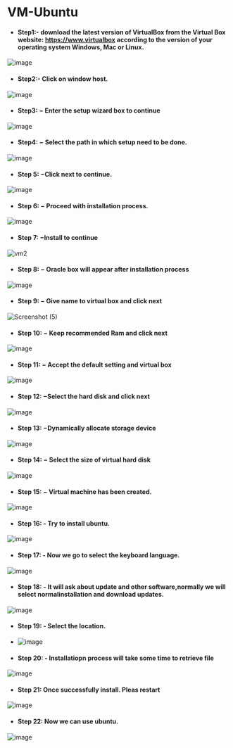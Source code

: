 # VM-Ubuntu
- #### Step1:- download the latest version of VirtualBox from the Virtual Box website: https://www.virtualbox according to the version of your operating system Windows, Mac or Linux.
![image](https://user-images.githubusercontent.com/103019032/161683838-8ffaa1d0-f8f0-4214-860d-09b615976245.png)
- #### Step2:- Click on window host.
![image](https://user-images.githubusercontent.com/103019032/161689751-18f5eb7f-2989-45a1-b364-26ee49b9d028.png)
- #### Step3: − Enter the setup wizard box to continue
![image](https://user-images.githubusercontent.com/103019032/161691689-3cdab3ec-5dbc-49c4-b833-0df02096f68e.png)
- #### Step4: − Select the path in which setup need to be done.
![image](https://user-images.githubusercontent.com/103019032/161692604-a2e1ca62-7064-4e1f-a434-e7aa75603e90.png)
- #### Step 5: −Click next to continue.
![image](https://user-images.githubusercontent.com/103019032/161694498-6e64a262-75cc-4232-8a52-7d8448806e15.png)
- #### Step 6: − Proceed with installation process.
![image](https://user-images.githubusercontent.com/103019032/161696075-4a596c3b-bb70-4867-afd0-acbc21257bff.png)
- #### Step 7: −Install to continue
 ![vm2](https://user-images.githubusercontent.com/103019032/161712458-5eef367e-5db6-4971-ab5f-a664bd3e39af.PNG)
- #### Step 8: − Oracle box will appear after installation process
![image](https://user-images.githubusercontent.com/103019032/161714299-27bba1eb-b547-4b1c-a039-50a42cc1e2e1.png)
- #### Step 9: − Give name to virtual box and click next
![Screenshot (5)](https://user-images.githubusercontent.com/103022040/162022223-e24008ff-e218-4938-b83b-d46f1ec1bb2c.png)
- #### Step 10: − Keep recommended Ram and click next
![image](https://user-images.githubusercontent.com/103019032/161715187-90ca80be-40fa-46f0-ade0-259439a3873b.png)
- #### Step 11: − Accept the default setting and virtual box
![image](https://user-images.githubusercontent.com/103019032/161715478-813c4210-5e1c-4c22-8279-6706a132cf0f.png)
- #### Step 12: −Select the hard disk and click next
![image](https://user-images.githubusercontent.com/103019032/161716420-4953a873-971e-4ccb-98b1-22476f38ad7a.png)
- #### Step 13: −Dynamically allocate storage device
 ![image](https://user-images.githubusercontent.com/103019032/161716738-ee984984-50ed-4510-8b7a-0e5e4e158006.png)
- #### Step 14: − Select the size of virtual hard disk
![image](https://user-images.githubusercontent.com/103022040/162026182-d9f2e189-c0a9-4cbc-85fa-d900b44dc729.png)
- #### Step 15: − Virtual machine has been created.
![image](https://user-images.githubusercontent.com/103019032/161718520-c978c6ba-d335-46f8-940c-6f06c18ab9e3.png)
- #### Step 16: - Try to install ubuntu.
 ![image](https://user-images.githubusercontent.com/103019032/161722990-f2c97c22-1ae1-4e3c-8ff4-64cdfa6b660a.png)
- #### Step 17: - Now we go to select the keyboard language.
![image](https://user-images.githubusercontent.com/103019032/161723613-dc60aa57-5c35-4a6b-8f74-fdc05fc20ec6.png)
- #### Step 18: - It will ask about update and other software,normally we will select normalinstallation and download updates.
![image](https://user-images.githubusercontent.com/103019032/161724215-58b7853a-b082-4a3f-b13b-84f632e53bb1.png)
- #### Step 19: - Select the location.
- ![image](https://user-images.githubusercontent.com/103019032/161725159-c5530ee9-2100-4a22-bf49-0b127b2efcf3.png)
- #### Step 20: - Installatiopn process will take some time to retrieve file
![image](https://user-images.githubusercontent.com/103019032/161726072-f0ce953e-6d7e-4f5a-aab3-42f0621979f3.png)
- #### Step 21: Once successfully install. Pleas restart 
![image](https://user-images.githubusercontent.com/103019032/161729439-1dd618e5-4b58-4997-8074-75a7e7b9b1ad.png)
- #### Step 22: Now we can use ubuntu.
![image](https://user-images.githubusercontent.com/103019032/161730012-b7f19756-6ba5-428d-8f1c-081faaa9977d.png)


